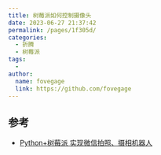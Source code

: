 ```yaml
---
title: 树莓派如何控制摄像头
date: 2023-06-27 21:37:42
permalink: /pages/1f305d/
categories:
  - 折腾
  - 树莓派
tags:
  - 
author: 
  name: fovegage
  link: https://github.com/fovegage
---
```

## 参考

- [Python+树莓派 实现微信拍照、摄相机器人](https://www.jianshu.com/p/131ac72557a3)